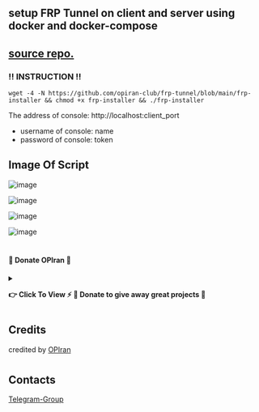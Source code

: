 ## setup FRP Tunnel on client and server using docker and docker-compose

  [source repo.](https://github.com/fatedier/frp)
---------------------------------------------------------------------------------------------------------------------------------------

###  ‼️ INSTRUCTION ‼️

```
wget -4 -N https://github.com/opiran-club/frp-tunnel/blob/main/frp-installer && chmod +x frp-installer && ./frp-installer
```

The address of console: http://localhost:client_port
 - username of console: name
 - password of console: token

   
## Image Of Script
  
![image](https://github.com/opiran-club/frp-tunnel/assets/130220895/44bd67b5-ac20-4694-9012-fd614226642a)

![image](https://github.com/opiran-club/frp-tunnel/assets/130220895/c099fd34-18ef-499b-99c1-3ebb45916a95)

![image](https://github.com/opiran-club/frp-tunnel/assets/130220895/28ea01ea-cef6-4f07-84ee-e355263f8c27)

![image](https://github.com/opiran-club/frp-tunnel/assets/130220895/df38750a-5a16-4983-83b5-40c89212befb)

#
#
#

#### 🎁 Donate OPIran 🎁

<details>
 
<summary><p><b> 👉 Click To View <b>⚡️ 🎁 Donate to give away great projects 🎁</b></b></p></summary>
 
 ✅ USDT (ERC20)

🔗 Link : 
 ```

 ```
 
 ✅ TRX (TRC20)
🔗 Link : 
 ```

 ```
</details>


## Credits

credited by [OPIran](https://github.com/opiran-club)
#
## Contacts

[Telegram-Group](https://t,me/OPIranCluB)
